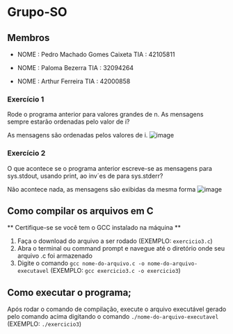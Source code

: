 # Grupo-SO
## Membros

* NOME : Pedro Machado Gomes Caixeta TIA  : 42105811

* NOME : Paloma Bezerra TIA  : 32094264

* NOME : Arthur Ferreira TIA  : 42000858

### Exercício 1

Rode o programa anterior para valores grandes de n. As mensagens sempre estarão ordenadas pelo valor de i?

As mensagens são ordenadas pelos valores de i.
![image](https://user-images.githubusercontent.com/60948786/224182800-48cc96f1-b041-48e3-aed1-5ad35435881b.png)


### Exercício 2

O que acontece se o programa anterior escreve-se as mensagens para sys.stdout, usando print, ao inv´es de para sys.stderr?

Não acontece nada, as mensagens são exibidas da mesma forma
![image](https://user-images.githubusercontent.com/60948786/224183951-cbb9c865-743f-47d8-a3e1-5917eadfd5e0.png)

  
## Como compilar os arquivos em C
** Certifique-se se você tem o GCC instalado na máquina **
1. Faça o download do arquivo a ser rodado (EXEMPLO: `exercicio3.c`)
2. Abra o terminal ou command prompt e navegue até o diretório onde seu arquivo .c foi armazenado
3. Digite o comando `gcc nome-do-arquivo.c -o nome-do-arquivo-executavel` (EXEMPLO: `gcc exercicio3.c -o exercicio3`)

## Como executar o programa;

Após rodar o comando de compilação, execute o arquivo executável gerado pelo comando acima digitando o comando `./nome-do-arquivo-executavel` (EXEMPLO: `./exercicio3`)

